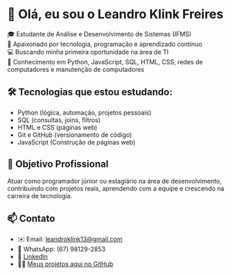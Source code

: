 # 👋 Olá, eu sou o Leandro Klink Freires

🎓 Estudante de Análise e Desenvolvimento de Sistemas (IFMS)  
🧠 Apaixonado por tecnologia, programação e aprendizado contínuo  
💻 Buscando minha primeira oportunidade na área de TI  
🚀 Conhecimento em Python, JavaScript, SQL, HTML, CSS, redes de computadores e manutenção de computadores

## 🛠️ Tecnologias que estou estudando:
- Python (lógica, automação, projetos pessoais)
- SQL (consultas, joins, filtros)
- HTML e CSS (páginas web)
- Git e GitHub (versionamento de código)
- JavaScript (Construção de páginas web)

## 📌 Objetivo Profissional
Atuar como programador júnior ou estagiário na área de desenvolvimento, contribuindo com projetos reais, aprendendo com a equipe e crescendo na carreira de tecnologia.

## 📫 Contato
- ✉️ Email: leandroklink13@gmail.com  
- 📱 WhatsApp: (67) 98129-2853  
- 🔗 [LinkedIn](https://www.linkedin.com/in/leandro-klink-freires-3044892a2)  
- 🧑‍💻 [Meus projetos aqui no GitHub](https://github.com/leandroklink)
